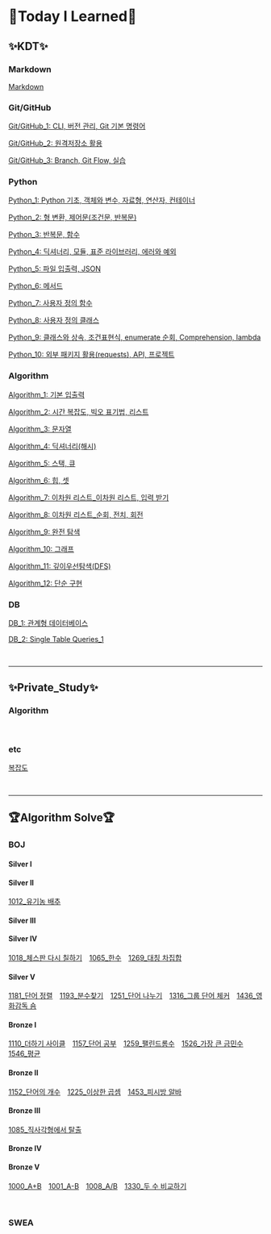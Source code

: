 # :book:Today I Learned:book:

## :sparkles:KDT:sparkles:

### **Markdown**
[Markdown](https://github.com/JiSuMun/TIL/blob/master/KDT_Multicampus/W01/221227_1.md)
<br/>

### **Git/GitHub**
[Git/GitHub_1: CLI, 버전 관리, Git 기본 명령어](https://github.com/JiSuMun/TIL/blob/master/KDT_Multicampus/W01/221227_2.md)

[Git/GitHub_2: 원격저장소 활용](https://github.com/JiSuMun/TIL/blob/master/KDT_Multicampus/W01/221228.md)

[Git/GitHub_3: Branch, Git Flow, 실습](https://github.com/JiSuMun/TIL/blob/master/KDT_Multicampus/W01/221229.md)
<br/>

### **Python**
[Python_1: Python 기초, 객체와 변수, 자료형, 연산자, 컨테이너](https://github.com/JiSuMun/TIL/blob/master/KDT_Multicampus/W02/230102.md)

[Python_2: 형 변환, 제어문(조건문, 반복문)](https://github.com/JiSuMun/TIL/blob/master/KDT_Multicampus/W02/230103.md)

[Python_3: 반복문, 함수](https://github.com/JiSuMun/TIL/blob/master/KDT_Multicampus/W02/230104.md)

[Python_4: 딕셔너리, 모듈, 표준 라이브러리, 에러와 예외](https://github.com/JiSuMun/TIL/blob/master/KDT_Multicampus/W02/230105.md)

[Python_5: 파일 입출력, JSON](https://github.com/JiSuMun/TIL/blob/master/KDT_Multicampus/W02/230106.md)

[Python_6: 메서드](https://github.com/JiSuMun/TIL/blob/master/KDT_Multicampus/W03/230109.md)

[Python_7: 사용자 정의 함수](https://github.com/JiSuMun/TIL/blob/master/KDT_Multicampus/W03/230110.md)

[Python_8: 사용자 정의 클래스](https://github.com/JiSuMun/TIL/blob/master/KDT_Multicampus/W03/230111.md)

[Python_9: 클래스와 상속, 조건표현식, enumerate 순회, Comprehension, lambda](https://github.com/JiSuMun/TIL/blob/master/KDT_Multicampus/W03/230112.md)

[Python_10: 외부 패키지 활용(requests), API, 프로젝트](https://github.com/JiSuMun/TIL/blob/master/KDT_Multicampus/W03/230113.md)
<br/>

### **Algorithm**
[Algorithm_1: 기본 입출력](https://github.com/JiSuMun/TIL/blob/master/KDT_Multicampus/W04/230116.md)

[Algorithm_2: 시간 복잡도, 빅오 표기법, 리스트](https://github.com/JiSuMun/TIL/blob/master/KDT_Multicampus/W04/230117.md)

[Algorithm_3: 문자열](https://github.com/JiSuMun/TIL/blob/master/KDT_Multicampus/W04/230118.md)

[Algorithm_4: 딕셔너리(해시)](https://github.com/JiSuMun/TIL/blob/master/KDT_Multicampus/W04/230119.md)

[Algorithm_5: 스택, 큐](https://github.com/JiSuMun/TIL/blob/master/KDT_Multicampus/W05/230126.md)

[Algorithm_6: 힙, 셋](https://github.com/JiSuMun/TIL/blob/master/KDT_Multicampus/W05/230127.md)

[Algorithm_7: 이차원 리스트_이차원 리스트, 입력 받기](https://github.com/JiSuMun/TIL/blob/master/KDT_Multicampus/W06/230130.md)

[Algorithm_8: 이차원 리스트_순회, 전치, 회전](https://github.com/JiSuMun/TIL/blob/master/KDT_Multicampus/W06/230131.md)

[Algorithm_9: 완전 탐색](https://github.com/JiSuMun/TIL/blob/master/KDT_Multicampus/W06/230201.md)

[Algorithm_10: 그래프](https://github.com/JiSuMun/TIL/blob/master/KDT_Multicampus/W06/230202.md)

[Algorithm_11: 깊이우선탐색(DFS)](https://github.com/JiSuMun/TIL/blob/master/KDT_Multicampus/W07/230206.md)

[Algorithm_12: 단순 구현](https://github.com/JiSuMun/TIL/blob/master/KDT_Multicampus/W07/230207.md)
<br/>

### **DB**
[DB_1: 관계형 데이터베이스](https://github.com/JiSuMun/TIL/blob/master/KDT_Multicampus/W07/230208.md)

[DB_2: Single Table Queries_1](https://github.com/JiSuMun/TIL/blob/master/KDT_Multicampus/W07/230209.md)

<br/>

---

## :sparkles:Private_Study:sparkles:

### **Algorithm**


<br/>

### **etc**
[복잡도](https://github.com/JiSuMun/TIL/blob/master/Private_Study/Complexity.md)

<br/>

---

## :trophy:Algorithm Solve:trophy:

### **BOJ**

#### Silver I

#### Silver II
[1012_유기농 배추](https://github.com/JiSuMun/TIL/blob/master/BOJ/1012.py)　

#### Silver III

#### Silver IV
[1018_체스판 다시 칠하기](https://github.com/JiSuMun/TIL/blob/master/BOJ/1018.py)　[1065_한수](https://github.com/JiSuMun/TIL/blob/master/BOJ/1065.py)　[1269_대칭 차집합](https://github.com/JiSuMun/TIL/blob/master/BOJ/1269.py)　

#### Silver V
[1181_단어 정렬](https://github.com/JiSuMun/TIL/blob/master/BOJ/1181.py)　[1193_분수찾기](https://github.com/JiSuMun/TIL/blob/master/BOJ/1193.py)　[1251_단어 나누기](https://github.com/JiSuMun/TIL/blob/master/BOJ/1251.py)　[1316_그룹 단어 체커](https://github.com/JiSuMun/TIL/blob/master/BOJ/1316.py)　[1436_영화감독 숌](https://github.com/JiSuMun/TIL/blob/master/BOJ/1436.py)

#### Bronze I
[1110_더하기 사이클](https://github.com/JiSuMun/TIL/blob/master/BOJ/1110.py)　[1157_단어 공부](https://github.com/JiSuMun/TIL/blob/master/BOJ/1157.py)　[1259_팰린드롬수](https://github.com/JiSuMun/TIL/blob/master/BOJ/1259.py)　[1526_가장 큰 금민수](https://github.com/JiSuMun/TIL/blob/master/BOJ/1526.py)　[1546_평균](https://github.com/JiSuMun/TIL/blob/master/BOJ/1546.py)

#### Bronze II
[1152_단어의 개수](https://github.com/JiSuMun/TIL/blob/master/BOJ/1152.py)　[1225_이상한 곱셈](https://github.com/JiSuMun/TIL/blob/master/BOJ/1225.py)　[1453_피시방 알바](https://github.com/JiSuMun/TIL/blob/master/BOJ/1453.py)

#### Bronze III
[1085_직사각형에서 탈출](https://github.com/JiSuMun/TIL/blob/master/BOJ/1085.py)　

#### Bronze IV

#### Bronze V
[1000_A+B](https://github.com/JiSuMun/TIL/blob/master/BOJ/1000.py)　[1001_A-B](https://github.com/JiSuMun/TIL/blob/master/BOJ/1001.py)　[1008_A/B](https://github.com/JiSuMun/TIL/blob/master/BOJ/1008.py)　[1330_두 수 비교하기](https://github.com/JiSuMun/TIL/blob/master/BOJ/1330.py)　[]()

<br/>

### **SWEA**
